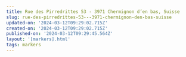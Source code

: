 ```yaml
---
title: Rue des Pirredrittes 53 - 3971 Chermignon d’en bas, Suisse
slug: rue-des-pirredrittes-53---3971-chermignon-den-bas-suisse
updated-on: '2024-03-12T09:29:02.715Z'
created-on: '2024-03-12T09:29:02.715Z'
published-on: '2024-03-12T09:29:45.564Z'
layout: '[markers].html'
tags: markers
---
```



